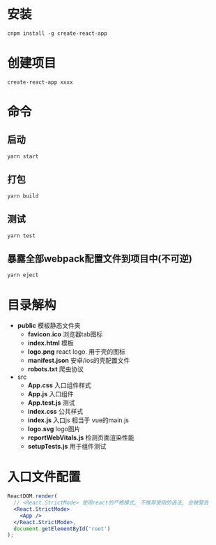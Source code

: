 # 安装

```shell
cnpm install -g create-react-app
```

# 创建项目

```shell
create-react-app xxxx
```

# 命令

## 启动

```shell
yarn start
```

## 打包

```shell
yarn build
```

## 测试

```shell
yarn test
```

## 暴露全部webpack配置文件到项目中(不可逆)

```shell
yarn eject
```

# 目录解构

- **public**   模板静态文件夹
  - **favicon.ico**                浏览器tab图标
  - **index.html**                 模板
  - **logo.png**                    react logo. 用于壳的图标
  - **manifest.json**            安卓/ios的壳配置文件
  - **robots.txt**                  爬虫协议
- src
  - **App.css**                     入口组件样式
  - **App.js**                        入口组件
  - **App.test.js**                 测试
  - **index.css**                   公共样式
  - **index.js**                      入口js  相当于 vue的main.js
  - **logo.svg**                     logo图片
  - **reportWebVitals.js**     检测页面渲染性能
  - **setupTests.js**              用于组件测试

# 入口文件配置

```jsx
ReactDOM.render(
  // <React.StrictMode> 使用react的严格模式, 不推荐使用的语法, 会被警告
  <React.StrictMode>
    <App />
  </React.StrictMode>,
  document.getElementById('root')
);
```

